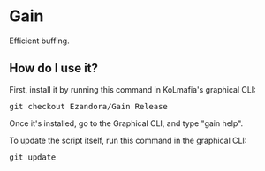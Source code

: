 # Gain
Efficient buffing.

How do I use it?
----------------
First, install it by running this command in KoLmafia's graphical CLI:

<pre>
git checkout Ezandora/Gain Release
</pre>
Once it's installed, go to the Graphical CLI, and type "gain help".

To update the script itself, run this command in the graphical CLI:

<pre>
git update
</pre>